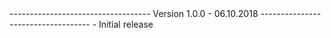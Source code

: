 <div class="thz-docs-codeblock" markdown="1">
	-----------------------------------
	Version 1.0.0 - 06.10.2018
	-----------------------------------
	- Initial release
</div>
